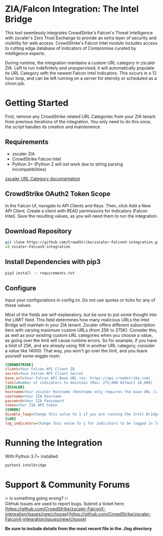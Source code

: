 # ZIA/Falcon Integration: The Intel Bridge

This tool seemlessly integrates CrowdStrike's Falcon's Threat Intelligence with zscaler's Zero Trust Exchange to provide an extra layer of security and visibility for web access. CrowdStrike's Falcon Intel module includes access to  cutting edge database of Indicators of Compromise curated by intelligence experts. 

During runtime, the integration maintains a custom URL category in zscaler ZIA. Left to run indefinitely and unsupervised, it will automatically populate its URL Category with the newest Falcon Intel Indicators. This occurs in a 12 hour loop, and can be left running on a server for eternity or scheduled as a chron job.

# Getting Started
First, remove any CrowdStrike related URL Categories from your ZIA tenant from previous iterations of the integration. You only need to do this once, the script handles its creation and maintenence.
## Requirements
- zscaler ZIA
- CrowdStrike Falcon Intel
- Python 3+ (Python 2 will not work due to string parsing incompatibilities)

[zscaler URL Category documentation](https://help.zscaler.com/zia/adding-custom-url-categories)

## CrowdStrike OAuth2 Token Scope
In the Falcon UI, navigate to API Clients and Keys. Then, click Add a New API Client. Create a client with READ permissions for Indicators (Falcon Intel). Save the resulting values, as you will need them to run the integration.

## Download Repository
```bash
git clone https://github.com/CrowdStrike/zscaler-FalconX-integration.git
cd zscaler-FalconX-integration
```

## Install Dependencies with pip3
```bash
pip3 install -r requirements.txt
```

## Configure
Input your configurations in config.ini. Do not use quotes or ticks for any of these values.

Most of the fields are self-explanatory, but be sure to put some thought into the LIMIT field. This field determines how many malicious URLs the Intel Bridge will maintain in your ZIA tenant. Zscaler offers different subscription tiers with varying maximum custom URLs (from 25K to 275K). Consider this, as well as your existing custom URL categories when you choose a value, as going over the limit will cause runtime errors. So for example, if you have a limit of 25K, and are already using 10K in another URL category, consider a value like 14000. That way, you won't go over the limit, and you leave yourself some wiggle room.


```ini
[CROWDSTRIKE]
client=Your Falcon API Client ID
secret=Your Falcon API Client Secret
base_url=Your Falcon API Base URL (ex: https://api.crowdstrike.com)
limit=Number of indicators to maintain (Max: 275,000 Default 10,000)
[ZSCALER]
hostname=Your zscaler Hostname (Hostname only requires the base URL (i.e. https://zsapi.zscalerthree.net))
username=Your ZIA Username
password=Your ZIA Passsword
token=Your ZIA API token
[CHRON]
disable_loop=Change this value to 1 if you are running the Intel Bridge via Chron job. This will force the program to quit after running. (Default 0, looping enabled)
[LOG]
log_indicators=Change this value to 1 for indicators to be logged in logs/data_log as they are deleted and loaded.
```
# Running the Integration
With Python 3.7+ installed:
```bash
python3 intelbridge
```

# Support & Community Forums

:fire: Is something going wrong? :fire:<br/>
GitHub Issues are used to report bugs. Submit a ticket here:<br/>
[https://github.com/CrowdStrike/zscaler-FalconX-integration/issues/new/choose](https://github.com/CrowdStrike/zscaler-FalconX-integration/issues/new/choose)

**Be sure to include details from the most recent file in the ./log directory**